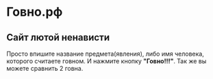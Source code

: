 Говно.рф
========
Сайт лютой ненависти
--------------------

Просто впишите название предмета(явления), либо имя человека, которого считаете говном. И нажмите кнопку **"Говно!!!"**.
Так же вы можете сравнить 2 говна.
